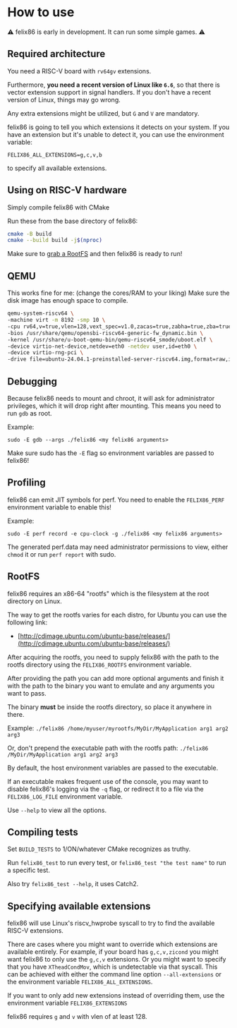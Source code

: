 # How to use

:warning: felix86 is early in development. It can run some simple games. :warning:

## Required architecture
You need a RISC-V board with `rv64gv` extensions.

Furthermore, **you need a recent version of Linux like `6.6`**, so that there is vector extension support in signal handlers.
If you don't have a recent version of Linux, things may go wrong.

Any extra extensions might be utilized, but `G` and `V` are mandatory.

felix86 is going to tell you which extensions it detects on your system.
If you have an extension but it's unable to detect it, you can use the environment variable:
```
FELIX86_ALL_EXTENSIONS=g,c,v,b
```
to specify all available extensions.

## Using on RISC-V hardware

Simply compile felix86 with CMake

Run these from the base directory of felix86:
```bash
cmake -B build
cmake --build build -j$(nproc)
```

Make sure to [grab a RootFS](#rootfs) and then felix86 is ready to run!

## QEMU

This works fine for me: (change the cores/RAM to your liking)
Make sure the disk image has enough space to compile.
```bash
qemu-system-riscv64 \
-machine virt -m 8192 -smp 10 \
-cpu rv64,v=true,vlen=128,vext_spec=v1.0,zacas=true,zabha=true,zba=true,zbb=true,zbc=true,zbs=true \
-bios /usr/share/qemu/opensbi-riscv64-generic-fw_dynamic.bin \
-kernel /usr/share/u-boot-qemu-bin/qemu-riscv64_smode/uboot.elf \
-device virtio-net-device,netdev=eth0 -netdev user,id=eth0 \
-device virtio-rng-pci \
-drive file=ubuntu-24.04.1-preinstalled-server-riscv64.img,format=raw,if=virtio
```

## Debugging
Because felix86 needs to mount and chroot, it will ask for administrator privileges, which it will drop
right after mounting. This means you need to run `gdb` as root.

Example:
```
sudo -E gdb --args ./felix86 <my felix86 arguments>
```

Make sure sudo has the `-E` flag so environment variables are passed to felix86!

## Profiling
felix86 can emit JIT symbols for perf. You need to enable the `FELIX86_PERF` environment variable to enable this!

Example:
```
sudo -E perf record -e cpu-clock -g ./felix86 <my felix86 arguments>
```

The generated perf.data may need administrator permissions to view, either `chmod` it or run `perf report` with sudo.

## RootFS

felix86 requires an x86-64 "rootfs" which is the filesystem at the root directory on Linux.

The way to get the rootfs varies for each distro, for Ubuntu you can use the following link:
- [http://cdimage.ubuntu.com/ubuntu-base/releases/](http://cdimage.ubuntu.com/ubuntu-base/releases/)

After acquiring the rootfs, you need to supply felix86 with the path to the rootfs directory using the `FELIX86_ROOTFS` environment variable.

After providing the path you can add more optional arguments and finish it with the path to the binary you want to emulate and
any arguments you want to pass.

The binary **must** be inside the rootfs directory, so place it anywhere in there.

Example:
`./felix86 /home/myuser/myrootfs/MyDir/MyApplication arg1 arg2 arg3`

Or, don't prepend the executable path with the rootfs path:
`./felix86 /MyDir/MyApplication arg1 arg2 arg3`

By default, the host environment variables are passed to the executable.

If an executable makes frequent use of the console, you may want to disable felix86's logging via the `-q` flag, or redirect it to a file via the `FELIX86_LOG_FILE` environment variable.

Use `--help` to view all the options.

## Compiling tests

Set `BUILD_TESTS` to 1/ON/whatever CMake recognizes as truthy.

Run `felix86_test` to run every test, or `felix86_test "the test name"` to run a specific test.

Also try `felix86_test --help`, it uses Catch2.

## Specifying available extensions
felix86 will use Linux's riscv_hwprobe syscall to try to find the available RISC-V extensions.

There are cases where you might want to override which extensions are available entirely. For example, if your board has `g,c,v,zicond` you might want felix86 to only use the `g,c,v` extensions. Or you might want to specify that you have `XTheadCondMov`, which is undetectable via that syscall. This can be achieved with either the command line option `--all-extensions` or the environment variable `FELIX86_ALL_EXTENSIONS`.

If you want to only add new extensions instead of overriding them, use the environment variable `FELIX86_EXTENSIONS`

felix86 requires `g` and `v` with vlen of at least 128.
